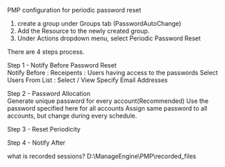 PMP configuration for periodic password reset
1. create a group under Groups tab (PasswordAutoChange)
2. Add the Resource to the newly created group.
3. Under Actions dropdown menu, select Periodic Password Reset

There are 4 steps process.

Step 1 - Notify Before Password Reset	
Notify Before : 
Receipents : 
Users having access to the passwords 
Select Users From List :  Select / View 
Specify Email Addresses 

Step 2 - Password Allocation	
Generate unique password for every account(Recommended)
Use the password specified here for all accounts
Assign same password to all accounts, but change during every schedule.

Step 3 - Reset Periodicity

Step 4 - Notify After	

what is recorded sessions?
D:\ManageEngine\PMP\recorded_files


